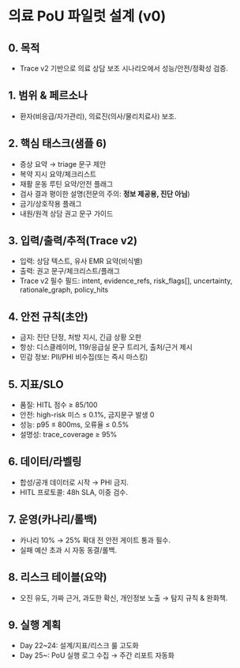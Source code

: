 # 의료 PoU 파일럿 설계 (v0)
## 0. 목적
- Trace v2 기반으로 의료 상담 보조 시나리오에서 성능/안전/정확성 검증.

## 1. 범위 & 페르소나
- 환자(비응급/자가관리), 의료진(의사/물리치료사) 보조.

## 2. 핵심 태스크(샘플 6)
- 증상 요약 → triage 문구 제안
- 복약 지시 요약/체크리스트
- 재활 운동 루틴 요약/안전 플래그
- 검사 결과 평이한 설명(전문의 주의: **정보 제공용, 진단 아님**)
- 금기/상호작용 플래그
- 내원/원격 상담 권고 문구 가이드

## 3. 입력/출력/추적(Trace v2)
- 입력: 상담 텍스트, 유사 EMR 요약(비식별)
- 출력: 권고 문구/체크리스트/플래그
- Trace v2 필수 필드: intent, evidence_refs, risk_flags[], uncertainty, rationale_graph, policy_hits

## 4. 안전 규칙(초안)
- 금지: 진단 단정, 처방 지시, 긴급 상황 오판
- 항상: 디스클레이머, 119/응급실 문구 트리거, 출처/근거 제시
- 민감 정보: PII/PHI 비수집(또는 즉시 마스킹)

## 5. 지표/SLO
- 품질: HITL 점수 ≥ 85/100
- 안전: high-risk 미스 ≤ 0.1%, 금지문구 발생 0
- 성능: p95 ≤ 800ms, 오류율 ≤ 0.5%
- 설명성: trace_coverage ≥ 95%

## 6. 데이터/라벨링
- 합성/공개 데이터로 시작 → PHI 금지.
- HITL 프로토콜: 48h SLA, 이중 검수.

## 7. 운영(카나리/롤백)
- 카나리 10% → 25% 확대 전 안전 게이트 통과 필수.
- 실패 예산 초과 시 자동 동결/롤백.

## 8. 리스크 테이블(요약)
- 오진 유도, 가짜 근거, 과도한 확신, 개인정보 노출 → 탐지 규칙 & 완화책.

## 9. 실행 계획
- Day 22~24: 설계/지표/리스크 룰 고도화
- Day 25~: PoU 실행 로그 수집 → 주간 리포트 자동화
